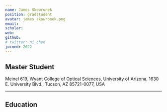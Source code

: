 ```yaml
---
name: James Skowronek
position: gradstudent
avatar: james_skowronek.png
email: 
scholar: 
web: 
github: 
# twitter: ni_chen
joined: 2022
---
```








## Master Student


<i class="fa fa-building"></i> Meinel 619, Wyant College of Optical Sciences, University of Arizona, 1630 E. University Blvd., Tucson, AZ 85721-0077, USA


<hr>

<!-- ## Experiences
- 2023.01~Present: Associate Research Professor, Wyant College of Optical Sciences, University of Arizona.
- 2019.11~2023.01: Researcher, King Abdullah University of Science and Technology.
- 2017.09~2019.10: Visiting Scholar (17–18) / Brain Korea 21 Assistant Professor (18–19), Department of Electrical and Computer Engineering, Seoul National University.
- 2016.07~2017.09: Assistant / Associate Professor, Shanghai Institute of Optics and Fine Mechanics, Chinese Academy of Sciences.
- 2014.09~2016.05: Research Scientist, Department of Electrical and Electronic Engineering, The University of Hong Kong. -->

## Education




<!-- ## Professional Activities

- 2024: Program Committee of OPTICA topical meeting, [Imaging Congress - Computational Optical Sensing and Imaging (COSI)](https://www.optica.org/en-us/events/congress/imaging_and_applied_optics_congress/program/computational_optical_sensing_and_imaging/)
- 2023: Session Chair of [FiO LS Congress: Fabrication, Design and Instrumentation](https://www.frontiersinoptics.com/home/)
- 2023: Program Committee of OPTICA topical meeting, [Imaging Congress - Computational Optical Sensing and Imaging (COSI)](https://www.optica.org/en-us/events/congress/imaging_and_applied_optics_congress/program/computational_optical_sensing_and_imaging/)
- 2023: Program Committee of OPTICA topical meeting, [Imaging Congress - Digital Holography and 3D Imaging (DH)](https://www.optica.org/en-us/events/congress/imaging_and_applied_optics_congress/program/adaptive_optics_methods_analysis_and_applications/)
- 2022: Session Chair of Advances in Holography of [Computational Optical Sensing and Imaging (COSI)](https://www.optica.org/en-us/events/congress/imaging_and_applied_optics_congress)
- 2022: Guest Associate Editor of Optics Express - [Augmented and Virtual Reality: Optics &amp; Photonics](https://opg.optica.org/oe/journal/oe/feature_announce/avrop.cfm)
- 2022: Program Committee of OPTICA topical meeting, [Digital Holography and 3D Imaging (DH)](https://www.osa.org/en-us/meetings/topical_meetings/digital_holography_and_3-d_imaging/)
- 2021~2023: Executive committee of OPTICA Technical Group: [Optics in Digital Systems (ID)](https://www.osa.org/en-us/get_involved/technical_groups/iapd/optics_in_digital_systems_(id)/)
- 2021.05 ~: Guest Associate Editor of Frontiers in Photonics – Research Topic of [3D/4D Optical Imaging and Displays](https://www.frontiersin.org/research-topics/22890/3d4d-optical-imaging-and-displays)
- 2021: Session Chair of [Digital Holography and 3D Imaging](https://www.osa.org/en-us/meetings/topical_meetings/digital_holography_and_3-d_imaging/)
- 2021: Program Committee of OSA topical meeting, [Digital Holography and 3D Imaging](https://www.osa.org/en-us/meetings/topical_meetings/digital_holography_and_3-d_imaging/)
- 2020: Program Committee of OSA topical meeting, [Digital Holography and 3D Imaging](https://www.osa.org/en-us/meetings/topical_meetings/digital_holography_and_3-d_imaging/)
- 2018.02~2020.02: Committee of OSA Technical Group: [Image Sensing and Pattern Recognition (IR)](https://www.osa.org/en-us/get_involved/technical_groups/iapd/image_sensing_and_pattern_recognition_(ir)/)
- 2017.10: Program Secretary of SPIE Optoelectronic Imaging / Spectroscopy and Signal Processing Technology, Optical Instrument and Technology (OIT’ 2017)
- 2017.09: Program Secretary of Xiangshan science conference: “Computational Optical Imaging – Opportunities and Challenges”
- 2017.06~: Topic Editor of Acta Optica Sinica
- 2013.05~: Reviewer for

  - <img src="<\<{{ site.url }}{{site.baseurl}}/assets/images/logo/optica.svg\>>" style="height:26px; border-radius: 0%; box-shadow: 0px 0px 0px 0px #ffffff00; margin-top: 0px;"> - Biomedical Optical Express, Optics Letters, Optics Express, Applied Optics, Journal of Optical Society of America A
  - <img src="<\<{{ site.url }}{{site.baseurl}}/assets/images/logo/ieee.svg\>>" style="height:26px; border-radius: 0%; box-shadow: 0px 0px 0px 0px #ffffff00; margin-top: 0px;"> - Transactions on Computational Imaging / Instrumentation and Measurement / Industrial Informatics, Access, Journal of Selected Topics in Quantum Electronics, Photonics Journal
  - <img src="<\<{{ site.url }}{{site.baseurl}}/assets/images/logo/nature.svg\>>" style="height:26px; border-radius: 0%; box-shadow: 0px 0px 0px 0px #ffffff00; margin-top: 0px;"> - Nature, Scientific Reports
  - <img src="<\<{{ site.url }}{{site.baseurl}}/assets/images/logo/IOP.svg\>>" style="height:26px; border-radius: 0%; box-shadow: 0px 0px 0px 0px #ffffff00; margin-top: 0px;"> - Report on Progress in Physics
  - <img src="<\<{{ site.url }}{{site.baseurl}}/assets/images/logo/aip.svg\>>" style="height:26px; border-radius: 0%; box-shadow: 0px 0px 0px 0px #ffffff00; margin-top: 0px;"> - Review of Scientific Instruments
  - <img src="<\<{{ site.url }}{{site.baseurl}}/assets/images/logo/wiley.svg\>>" style="height:26px; border-radius: 0%; box-shadow: 0px 0px 0px 0px #ffffff00; margin-top: 0px;"> - Laser & Photonics Reviews, ETRI Journal
  - <img src="<\<{{ site.url }}{{site.baseurl}}/assets/images/logo/elsevier.svg\>>" style="height:26px; border-radius: 0%; box-shadow: 0px 0px 0px 0px #ffffff00; margin-top: 0px;"> - Measurements, Optics and Lasers in Engineering, Optics Communications, Optik, Results in Optics, Applied Physics B, Optics and Laser Technology
  - <img src="<\<{{ site.url }}{{site.baseurl}}/assets/images/logo/mdpi.svg\>>" style="height:26px; border-radius: 0%; box-shadow: 0px 0px 0px 0px #ffffff00; margin-top: 0px;"> - Applied Science
  - <img src="<\<{{ site.url }}{{site.baseurl}}/assets/images/logo/taylor_francis_short.svg\>>" style="height:26px; border-radius: 0%; box-shadow: 0px 0px 0px 0px #ffffff00; margin-top: 0px;"> - Journal of Information Display
  - Light Publishing Group - Light: Advanced Manufacturing
  - <img src="<\<{{ site.url }}{{site.baseurl}}/assets/images/logo/laser_press.svg\>>" style="height:26px; border-radius: 0%; box-shadow: 0px 0px 0px 0px #ffffff00;margin-top: 0px;"> - Chinese Journal of Lasers, Acta Optica Sinica
  - <img src="<\<{{ site.url }}{{site.baseurl}}/assets/images/logo/nsfc.svg\>>" style="height:26px; border-radius: 0%; box-shadow: 0px 0px 0px 0px #ffffff00; margin-top: 0px;"> - Youth Project of NSFC, General Project of NSFC
- 2009~: Member of Optical Society of Korea (OSK), Optical Society of America (OSA), International Society of Photo-Optical Engineers (SPIE)

## Honors and Awards

- [Senior Member of OPTICA](https://www.optica.org/en-us/about/newsroom/news_releases/2022/june/optica_announces_2022_class_of_senior_members/), Jun. 2022
- Finalists (5/300), Resilience Challenge of Winter Enrichment Program (WEP), Jan. 2022
- Student Paper Award, International Optical Design Conference of OPTICA, Jul. 2021
- Best Paper Award, Chinese Laser Press, Sep. 2017
- Special awards, NCRCAPS Lab., Seoul National University, Korea, Dec. 2012
- Outstanding Poster Paper Award, 12th International Meeting on Information Display, Aug. 2012
- Outstanding Paper Award, 18th Conference on Optoelectronics and Optical Communication, May 2011
- Brain Korea 21 Outstanding Master Course Student, Chungbuk National University, Feb. 2010
- Outstanding Graduates Award, Harbin Institute Technology University, Jul. 2008
- National Encouragement Scholarship, China, Sep. 2007
- National Scholarship, China, Mar. 2006

<br> -->

<!-- ## Contact

<div style="text-align:center;">
<iframe src="https://calendar.google.com/calendar/embed?height=1250&wkst=1&bgcolor=%23ffffff&ctz=Asia%2FRiyadh&mode=WEEK&showCalendars=0&showTitle=0&showNav=1&showPrint=0&showTabs=1&showDate=0&showTz=0&src=Y2hlbm5pQHNudS5hYy5rcg&src=c251LmFjLmtyX3NuMThpZmQ1ODRucGdnMzVqbDBtZG42OGZrQGdyb3VwLmNhbGVuZGFyLmdvb2dsZS5jb20&src=YWRkcmVzc2Jvb2sjY29udGFjdHNAZ3JvdXAudi5jYWxlbmRhci5nb29nbGUuY29t&src=a2F1c3QuZWR1LnNhXzgxNnZ0Zzk5OWZwazhjZGtvOWtoZGZhZ2Y4QGdyb3VwLmNhbGVuZGFyLmdvb2dsZS5jb20&src=ZW4uY2hpbmEjaG9saWRheUBncm91cC52LmNhbGVuZGFyLmdvb2dsZS5jb20&src=ZW4uc2F1ZGlhcmFiaWFuI2hvbGlkYXlAZ3JvdXAudi5jYWxlbmRhci5nb29nbGUuY29t&color=%230B8043&color=%23E67C73&color=%23F6BF26&color=%23bcbcbc&color=%23851D00&color=%23D50000" style="border-width:0" width="1000" height="1150" frameborder="0" scrolling="no">
</iframe>
</div> -->
